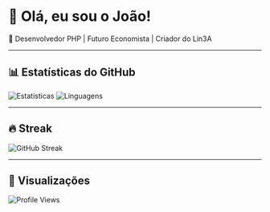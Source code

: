 # 👋 Olá, eu sou o João!

🔹 Desenvolvedor PHP | Futuro Economista | Criador do Lin3A

---

## 📊 Estatísticas do GitHub
![Estatísticas](https://github-readme-stats.vercel.app/api?username=SEU_USUARIO&show_icons=true&theme=radical)
![Linguagens](https://github-readme-stats.vercel.app/api/top-langs/?username=SEU_USUARIO&layout=compact&theme=radical)

---

## 🔥 Streak
![GitHub Streak](https://github-readme-streak-stats.herokuapp.com/?user=SEU_USUARIO&theme=dark)

---

## 👀 Visualizações
![Profile Views](https://komarev.com/ghpvc/?username=SEU_USUARIO&color=blue)

